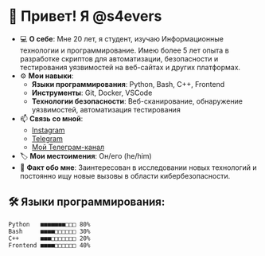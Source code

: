 # 👋 Привет! Я @s4evers

- 💻 **О себе**: Мне 20 лет, я студент, изучаю Информационные технологии и программирование. Имею более 5 лет опыта в разработке скриптов для автоматизации, безопасности и тестирования уязвимостей на веб-сайтах и других платформах.
- ⚙️ **Мои навыки**:
  - **Языки программирования**: Python, Bash, C++, Frontend
  - **Инструменты**: Git, Docker, VSCode
  - **Технологии безопасности**: Веб-сканирование, обнаружение уязвимостей, автоматизация тестирования
- 📫 **Связь со мной**:
  - [Instagram](https://Instagram.com/cs.mer6)
  - [Telegram](t.me/Muhammedov)
  - [Мой Телеграм-канал](t.me/Networking_Security)
- 🏷️ **Мои местоимения**: Он/его (he/him)
- 🎯 **Факт обо мне**: Заинтересован в исследовании новых технологий и постоянно ищу новые вызовы в области кибербезопасности.

## 🛠️ **Языки программирования**:

```plaintext
Python   ■■■■■■■□□□ 80%
Bash     ■■■■□□□□□□ 30%
C++      ■■■□□□□□□□ 20%
Frontend ■■■■□□□□□□ 40%

